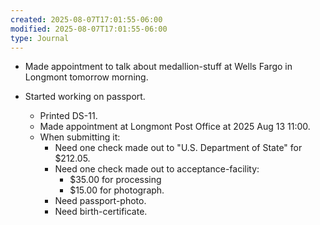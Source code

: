 ```yaml
---
created: 2025-08-07T17:01:55-06:00
modified: 2025-08-07T17:01:55-06:00
type: Journal
---
```


- Made appointment to talk about
  medallion-stuff at Wells Fargo in Longmont
  tomorrow morning.

- Started working on passport.
  - Printed DS-11.
  - Made appointment at Longmont Post Office
    at 2025 Aug 13 11:00.
  - When submitting it:
    - Need one check made out to "U.S.
      Department of State" for $212.05.
    - Need one check made out to
      acceptance-facility:
      - $35.00 for processing
      - $15.00 for photograph.
    - Need passport-photo.
    - Need birth-certificate.

<!-- EOF -->
